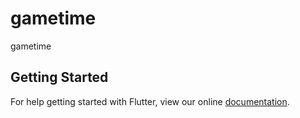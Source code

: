 # gametime

gametime

## Getting Started

For help getting started with Flutter, view our online
[documentation](http://flutter.io/).

